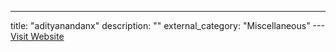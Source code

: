 ---
title: "adityanandanx"
description: ""
external_category: "Miscellaneous"
---[Visit Website](https://github.com/adityanandanx)

